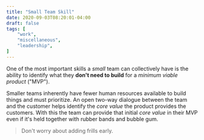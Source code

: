 ```yaml
---
title: "Small Team Skill"
date: 2020-09-03T08:20:01-04:00
draft: false
tags: [
	"work",
	"miscellaneous",
	"leadership",
]
---
```

One of the most important skills a _small_ team can collectively have is the ability to identify what they **don't need to build** for a _minimum viable product_ ("MVP").

Smaller teams inherently have fewer human resources available to build things and must prioritize. An open two-way dialogue between the team and the customer helps identify the _core value_ the product provides the customers. With this the team can provide that initial _core value_ in their MVP even if it's held together with rubber bands and bubble gum.

> Don't worry about adding frills early.
